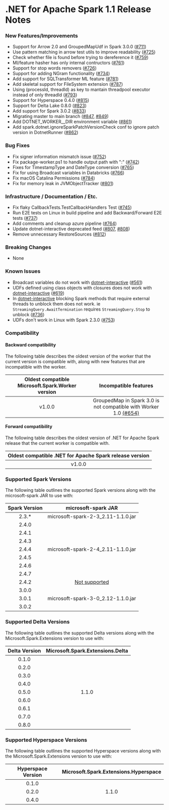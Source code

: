 # .NET for Apache Spark 1.1 Release Notes

### New Features/Improvements

* Support for Arrow 2.0 and GroupedMapUdf in Spark 3.0.0 ([#711](https://github.com/dotnet/spark/pull/711))
* Use pattern matching in arrow test utils to improve readability ([#725](https://github.com/dotnet/spark/pull/725))
* Check whether file is found before trying to dereference it ([#759](https://github.com/dotnet/spark/pull/759))
* Ml/feature hasher has only internal contructors ([#761](https://github.com/dotnet/spark/pull/761))
* Support for stop words removers ([#726](https://github.com/dotnet/spark/pull/726))
* Support for adding NGram functionality ([#734](https://github.com/dotnet/spark/pull/734))
* Add support for SQLTransformer ML feature ([#781](https://github.com/dotnet/spark/pull/781))
* Add skeletal support for FileSystem extension ([#787](https://github.com/dotnet/spark/pull/787))
* Using (processId, threadId) as key to mantain threadpool executor instead of only threadId ([#793](https://github.com/dotnet/spark/pull/793))
* Support for Hyperspace 0.4.0 ([#815](https://github.com/dotnet/spark/pull/815))
* Support for Delta Lake 0.8.0 ([#823](https://github.com/dotnet/spark/pull/823))
* Add support for Spark 3.0.2 ([#833](https://github.com/dotnet/spark/pull/833))
* Migrating master to main branch ([#847](https://github.com/dotnet/spark/pull/847), [#849](https://github.com/dotnet/spark/pull/849))
* Add DOTNET_WORKER_<ver>_DIR environment variable ([#861](https://github.com/dotnet/spark/pull/861))
* Add spark.dotnet.ignoreSparkPatchVersionCheck conf to ignore patch version in DotnetRunner ([#862](https://github.com/dotnet/spark/pull/862))

### Bug Fixes

* Fix signer information mismatch issue ([#752](https://github.com/dotnet/spark/pull/752))
* Fix package-worker.ps1 to handle output path with ":" ([#742](https://github.com/dotnet/spark/pull/742))
* Fixes for TimestampType and DateType conversion ([#765](https://github.com/dotnet/spark/pull/765))
* Fix for using Broadcast variables in Databricks ([#766](https://github.com/dotnet/spark/pull/766))
* Fix macOS Catalina Permissions ([#784](https://github.com/dotnet/spark/pull/784))
* Fix for memory leak in JVMObjectTracker ([#801](https://github.com/dotnet/spark/pull/801))

### Infrastructure / Documentation / Etc.

* Fix flaky CallbackTests.TestCallbackHandlers Test ([#745](https://github.com/dotnet/spark/pull/745))
* Run E2E tests on Linux in build pipeline and add Backward/Forward E2E tests ([#737](https://github.com/dotnet/spark/pull/737))
* Add comments and cleanup azure pipeline ([#764](https://github.com/dotnet/spark/pull/764))
* Update dotnet-interactive deprecated feed ([#807](https://github.com/dotnet/spark/pull/807), [#808](https://github.com/dotnet/spark/pull/808))
* Remove unnecessary RestoreSources ([#812](https://github.com/dotnet/spark/pull/812))

### Breaking Changes

* None

### Known Issues

* Broadcast variables do not work with [dotnet-interactive](https://github.com/dotnet/interactive) ([#561](https://github.com/dotnet/spark/pull/561))
* UDFs defined using class objects with closures does not work with [dotnet-interactive](https://github.com/dotnet/interactive) ([#619](https://github.com/dotnet/spark/pull/619))
* In [dotnet-interactive](https://github.com/dotnet/interactive) blocking Spark methods that require external threads to unblock them does not work. ie `StreamingQuery.AwaitTermination` requires `StreamingQuery.Stop` to unblock ([#736](https://github.com/dotnet/spark/pull/736))
* UDFs don't work in Linux with Spark 2.3.0 ([#753](https://github.com/dotnet/spark/issues/753))

### Compatibility

#### Backward compatibility

The following table describes the oldest version of the worker that the current version is compatible with, along with new features that are incompatible with the worker.

<table>
    <thead>
        <tr>
            <th>Oldest compatible Microsoft.Spark.Worker version</th>
            <th>Incompatible features</th>
        </tr>
    </thead>
    <tbody align="center">
        <tr>
            <td>v1.0.0</td>
            <td>GroupedMap in Spark 3.0 is not compatible with Worker 1.0 <a href="https://github.com/dotnet/spark/pull/654">(#654)</a></td>
        </tr>
    </tbody>
</table>

#### Forward compatibility

The following table describes the oldest version of .NET for Apache Spark release that the current worker is compatible with.

<table>
    <thead>
        <tr>
            <th>Oldest compatible .NET for Apache Spark release version</th>
        </tr>
    </thead>
    <tbody align="center">
        <tr>
            <td>v1.0.0</td>
        </tr>
    </tbody>
</table>

### Supported Spark Versions

The following table outlines the supported Spark versions along with the microsoft-spark JAR to use with:

<table>
    <thead>
        <tr>
            <th>Spark Version</th>
            <th>microsoft-spark JAR</th>
        </tr>
    </thead>
    <tbody align="center">
        <tr>
            <td>2.3.*</td>
            <td>microsoft-spark-2-3_2.11-1.1.0.jar</td>
        </tr>
        <tr>
            <td>2.4.0</td>
            <td rowspan=7>microsoft-spark-2-4_2.11-1.1.0.jar</td>
        </tr>
        <tr>
            <td>2.4.1</td>
        </tr>
        <tr>
            <td>2.4.3</td>
        </tr>
        <tr>
            <td>2.4.4</td>
        </tr>
        <tr>
            <td>2.4.5</td>
        </tr>
        <tr>
            <td>2.4.6</td>
        </tr>
        <tr>
            <td>2.4.7</td>
        </tr>
        <tr>
            <td>2.4.2</td>
            <td><a href="https://github.com/dotnet/spark/issues/60">Not supported</a></td>
        </tr>
        <tr>
            <td>3.0.0</td>
            <td rowspan=3>microsoft-spark-3-0_2.12-1.1.0.jar</td>
        </tr>
        <tr>
            <td>3.0.1</td>
        </tr>
		<tr>
            <td>3.0.2</td>
        </tr>
    </tbody>
</table>

### Supported Delta Versions

The following table outlines the supported Delta versions along with the Microsoft.Spark.Extensions version to use with:

<table>
    <thead>
        <tr>
            <th>Delta Version</th>
            <th>Microsoft.Spark.Extensions.Delta</th>
        </tr>
    </thead>
    <tbody align="center">
        <tr>
            <td>0.1.0</td>
            <td rowspan=9>1.1.0</td>
        </tr>
        <tr>
            <td>0.2.0</td>
        </tr>
        <tr>
            <td>0.3.0</td>
        </tr>
        <tr>
            <td>0.4.0</td>
        </tr>
        <tr>
            <td>0.5.0</td>
        </tr>
        <tr>
            <td>0.6.0</td>
        </tr>
        <tr>
            <td>0.6.1</td>
        </tr>
        <tr>
            <td>0.7.0</td>
        </tr>
		<tr>
            <td>0.8.0</td>
        </tr>
    </tbody>
</table>

### Supported Hyperspace Versions

The following table outlines the supported Hyperspace versions along with the Microsoft.Spark.Extensions version to use with:

<table>
    <thead>
        <tr>
            <th>Hyperspace Version</th>
            <th>Microsoft.Spark.Extensions.Hyperspace</th>
        </tr>
    </thead>
    <tbody align="center">
        <tr>
            <td>0.1.0</td>
            <td rowspan=3>1.1.0</td>
        </tr>
        <tr>
            <td>0.2.0</td>
        </tr>
		<tr>
            <td>0.4.0</td>
        </tr>
    </tbody>
</table>
